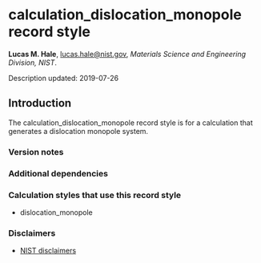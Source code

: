 # calculation_dislocation_monopole record style

**Lucas M. Hale**, [lucas.hale@nist.gov](mailto:lucas.hale@nist.gov?Subject=ipr-demo), *Materials Science and Engineering Division, NIST*.

Description updated: 2019-07-26

## Introduction

The calculation_dislocation_monopole record style is for a calculation that generates a dislocation monopole system.

### Version notes

### Additional dependencies

### Calculation styles that use this record style

- dislocation_monopole

### Disclaimers

- [NIST disclaimers](http://www.nist.gov/public_affairs/disclaimer.cfm)
